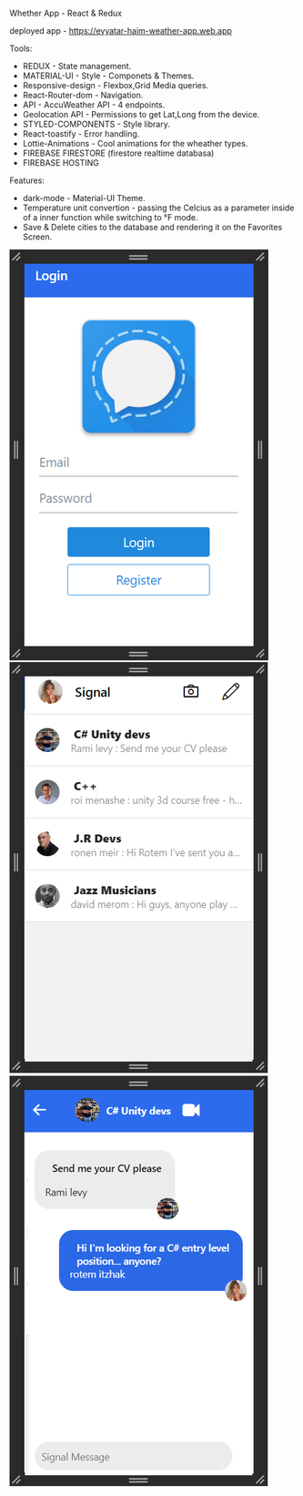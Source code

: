 Whether App - React & Redux

deployed app - https://evyatar-haim-weather-app.web.app

Tools:

- REDUX - State management.
- MATERIAL-UI - Style - Componets & Themes.
- Responsive-design - Flexbox,Grid Media queries.
- React-Router-dom - Navigation.
- API - AccuWeather API - 4 endpoints.
- Geolocation API - Permissions to get Lat,Long from the device.
- STYLED-COMPONENTS - Style library.
- React-toastify - Error handling.
- Lottie-Animations - Cool animations for the wheather types.
- FIREBASE FIRESTORE (firestore realtime databasa)
- FIREBASE HOSTING

Features:

- dark-mode - Material-UI Theme.
- Temperature unit convertion - passing the Celcius as a parameter inside of a inner function while switching to °F mode.
- Save & Delete cities to the database and rendering it on the Favorites Screen.

![alt text](https://github.com/EvyatarHaim1/SIGNAL-React-Native/blob/main/screenView1.png)
![alt text](https://github.com/EvyatarHaim1/SIGNAL-React-Native/blob/main/screenView2.png)
![alt text](https://github.com/EvyatarHaim1/SIGNAL-React-Native/blob/main/screenView3.png)
